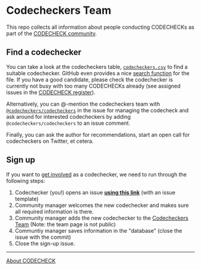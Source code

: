 # Codecheckers Team

This repo collects all information about people conducting CODECHECKs as part of the [CODECHECK community](https://codecheck.org.uk/guide/community-process).

## Find a codechecker

You can take a look at the codecheckers table, [`codecheckers.csv`](codecheckers.csv) to find a suitable codechecker.
GitHub even provides a nice [search function](https://help.github.com/en/github/managing-files-in-a-repository/rendering-csv-and-tsv-data) for the file.
If you have a good candidate, please check the codechecker is currently not busy with too many CODECHECKs already (see assigned issues in the [CODECHECK register](https://github.com/codecheckers/register/)).

Alternatively, you can @-mention the codecheckers team with [`@codecheckers/codecheckers`](https://github.com/orgs/codecheckers/teams/codecheckers) in the issue for managing the codecheck and ask around for interested codecheckers by adding `@codecheckers/codecheckers` to an issue comment.

Finally, you can ask the author for recommendations, start an open call for codecheckers on Twitter, et cetera.

## Sign up

If you want to [get involved](https://codecheck.org.uk/get-involved) as a codechecker, we need to run through the following steps:

1. Codechecker (you!) opens an issue **[using this link](https://github.com/codecheckers/codecheckers/issues/new?assignees=nuest&labels=registration&template=codechecker-registration.md&title=Register+as+codechecker)** (with an issue template)
2. Community manager welcomes the new codechecker and makes sure all required information is there.
3. Community manager adds the new codechecker to the [Codecheckers Team](https://github.com/orgs/codecheckers/teams/codecheckers) (Note: the team page is not public)
4. Communtiy manager saves information in the "database" (close the issue with the commit)
5. Close the sign-up issue.

------

[About CODECHECK](https://codecheck.org.uk/)
